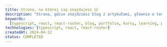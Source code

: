 ```yaml
---
title: Strona, na której się znajdujesz 😉
description: "Strona, gdzie znajdziesz blog z artykułami, głównie o tematyce frontendowej, sekcję z kursami, dzięki którym nabędziesz wiedzę i doświadczenie z frontu, jak i portfolio, które przywita Cię moimi ostatnimi projektami."
keywords:
  [typescript, react, react-router, blog, portfolio, kursy, learning, portfolio]
technologies: [typescript, react, react-router]
createdAt: 2024-04-12
status: COMPLETED
---
```

